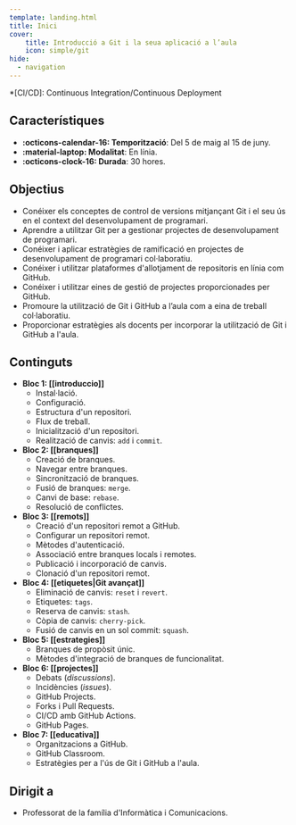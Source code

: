 ```yaml
---
template: landing.html
title: Inici
cover:
    title: Introducció a Git i la seua aplicació a l’aula
    icon: simple/git
hide:
  - navigation
---
```


*[CI/CD]: Continuous Integration/Continuous Deployment

## Característiques

- __:octicons-calendar-16: Temporització__: Del 5 de maig al 15 de juny.
- __:material-laptop: Modalitat__: En línia.
- __:octicons-clock-16: Durada__: 30 hores.

## Objectius

- Conéixer els conceptes de control de versions mitjançant Git i el seu ús en el context del desenvolupament de programari.
- Aprendre a utilitzar Git per a gestionar projectes de desenvolupament de programari.
- Conéixer i aplicar estratègies de ramificació en projectes de desenvolupament de programari col·laboratiu.
- Conéixer i utilitzar plataformes d'allotjament de repositoris en línia com GitHub.
- Conéixer i utilitzar eines de gestió de projectes proporcionades per GitHub.
- Promoure la utilització de Git i GitHub a l’aula com a eina de treball col·laboratiu.
- Proporcionar estratègies als docents per incorporar la utilització de Git i GitHub a l'aula.


## Continguts
- __Bloc 1: [[introduccio]]__
    - Instal·lació.
    - Configuració.
    - Estructura d'un repositori.
    - Flux de treball.
    - Inicialització d'un repositori.
    - Realització de canvis: `add` i `commit`.
- __Bloc 2: [[branques]]__
    - Creació de branques.
    - Navegar entre branques.
    - Sincronització de branques.
    - Fusió de branques: `merge`.
    - Canvi de base: `rebase`.
    - Resolució de conflictes.
- __Bloc 3: [[remots]]__
    - Creació d'un repositori remot a GitHub.
    - Configurar un repositori remot.
    - Mètodes d'autenticació.
    - Associació entre branques locals i remotes.
    - Publicació i incorporació de canvis.
    - Clonació d'un repositori remot.
- __Bloc 4: [[etiquetes|Git avançat]]__
    - Eliminació de canvis: `reset` i `revert`.
    - Etiquetes: `tags`.
    - Reserva de canvis: `stash`.
    - Còpia de canvis: `cherry-pick`.
    - Fusió de canvis en un sol commit: `squash`.
- __Bloc 5: [[estrategies]]__
    - Branques de propòsit únic.
    - Mètodes d'integració de branques de funcionalitat.
- __Bloc 6: [[projectes]]__
    - Debats (_discussions_).
    - Incidències (_issues_).
    - GitHub Projects.
    - Forks i Pull Requests.
    - CI/CD amb GitHub Actions.
    - GitHub Pages.
- __Bloc 7: [[educativa]]__
    - Organitzacions a GitHub.
    - GitHub Classroom.
    - Estratègies per a l'ús de Git i GitHub a l'aula.

## Dirigit a
- Professorat de la família d'Informàtica i Comunicacions.
